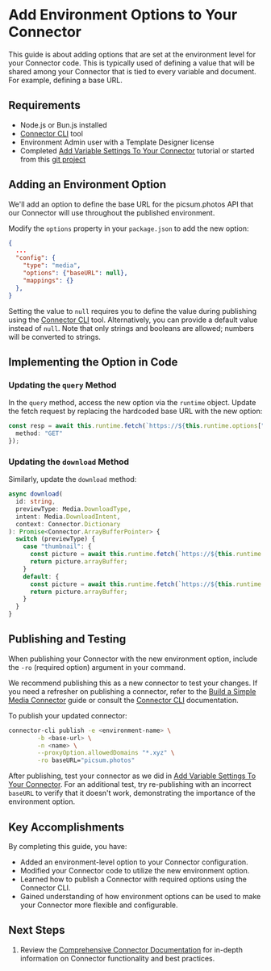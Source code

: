 # Add Environment Options to Your Connector

This guide is about adding options that are set at the environment level for your Connector code. This is typically used of defining a value that will be shared among your Connector that is tied to every variable and document. For example, defining a base URL.

## Requirements

- Node.js or Bun.js installed
- [Connector CLI](/GraFx-Developers/connectors/connector-cli/) tool
- Environment Admin user with a Template Designer license
- Completed  [Add Variable Settings To Your Connector](/GraFx-Developers/connectors/media-connector/add-variable-settings-to-your-connector) tutorial or started from this [git project](https://github.com/seancrowe/simple-media-connector/tree/Add-Settings-To-Your-Connector)


## Adding an Environment Option

We'll add an option to define the base URL for the picsum.photos API that our Connector will use throughout the published environment.

Modify the `options` property in your `package.json` to add the new option:

```json
{
  ...
  "config": {
    "type": "media",
    "options": {"baseURL": null},
    "mappings": {}
  },
}
```

Setting the value to `null` requires you to define the value during publishing using the [Connector CLI](/GraFx-Developers/connectors/connector-cli/) tool. Alternatively, you can provide a default value instead of `null`. Note that only strings and booleans are allowed; numbers will be converted to strings.

## Implementing the Option in Code

### Updating the `query` Method

In the `query` method, access the new option via the `runtime` object. Update the fetch request by replacing the hardcoded base URL with the new option:

```typescript
const resp = await this.runtime.fetch(`https://${this.runtime.options["baseURL"]}/v2/list?page=1&limit=${limit}`, {
  method: "GET"
});
```

### Updating the `download` Method

Similarly, update the `download` method:

```typescript
async download(
  id: string,
  previewType: Media.DownloadType,
  intent: Media.DownloadIntent,
  context: Connector.Dictionary
): Promise<Connector.ArrayBufferPointer> {
  switch (previewType) {
    case "thumbnail": {
      const picture = await this.runtime.fetch(`https://${this.runtime.options["baseURL"]}/id/${id}/${context.wide ? "400/" : ""}200`, { method: "GET" });
      return picture.arrayBuffer;
    }
    default: {
      const picture = await this.runtime.fetch(`https://${this.runtime.options["baseURL"]}/id/${id}/${context.wide ? "2000/" : ""}1000`, { method: "GET" });
      return picture.arrayBuffer;
    }
  }
}
```

## Publishing and Testing

When publishing your Connector with the new environment option, include the `-ro` (required option) argument in your command.

We recommend publishing this as a new connector to test your changes. If you need a refresher on publishing a connector, refer to the [Build a Simple Media Connector](/GraFx-Developers/connectors/media-connector/build-a-simple-media-connector/#publishing-the-connector) guide or consult the [Connector CLI](/GraFx-Developers/connectors/connector-cli/) documentation.

To publish your updated connector:

```bash
connector-cli publish -e <environment-name> \
        -b <base-url> \
        -n <name> \
        --proxyOption.allowedDomains "*.xyz" \
        -ro baseURL="picsum.photos"
```

After publishing, test your connector as we did in [Add Variable Settings To Your Connector](/GraFx-Developers/connectors/media-connector/add-variable-settings-to-your-connector/#step-3:-publish-and-test). For an additional test, try re-publishing with an incorrect `baseURL` to verify that it doesn't work, demonstrating the importance of the environment option.

## Key Accomplishments

By completing this guide, you have:

- Added an environment-level option to your Connector configuration.
- Modified your Connector code to utilize the new environment option.
- Learned how to publish a Connector with required options using the Connector CLI.
- Gained understanding of how environment options can be used to make your Connector more flexible and configurable.

## Next Steps

1. Review the [Comprehensive Connector Documentation](/GraFx-Developers/connectors/connectors-introduction/) for in-depth information on Connector functionality and best practices.
